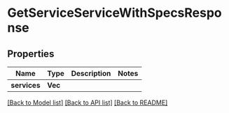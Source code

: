 # GetServiceServiceWithSpecsResponse

## Properties

Name | Type | Description | Notes
------------ | ------------- | ------------- | -------------
**services** | **Vec<String>** |  | 

[[Back to Model list]](../README.md#documentation-for-models) [[Back to API list]](../README.md#documentation-for-api-endpoints) [[Back to README]](../README.md)


